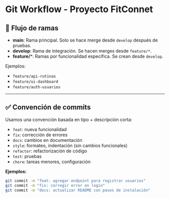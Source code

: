 # Git Workflow - Proyecto FitConnet

## 🔀 Flujo de ramas

- **main**: Rama principal. Solo se hace merge desde `develop` después de pruebas.
- **develop**: Rama de integración. Se hacen merges desde `feature/*`.
- **feature/***: Ramas por funcionalidad específica. Se crean desde `develop`.

Ejemplos:
- `feature/api-rutinas`
- `feature/ui-dashboard`
- `feature/auth-usuarios`

---

## ✅ Convención de commits

Usamos una convención basada en tipo + descripción corta:

- `feat`: nueva funcionalidad
- `fix`: corrección de errores
- `docs`: cambios en documentación
- `style`: formateo, indentación (sin cambios funcionales)
- `refactor`: refactorización de código
- `test`: pruebas
- `chore`: tareas menores, configuración

**Ejemplos:**

```bash
git commit -m "feat: agregar endpoint para registrar usuarios"
git commit -m "fix: corregir error en login"
git commit -m "docs: actualizar README con pasos de instalación"

